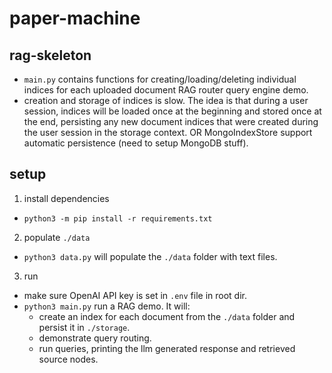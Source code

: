 # paper-machine
## rag-skeleton
- `main.py` contains functions for creating/loading/deleting individual indices for each uploaded document RAG router query engine demo.
- creation and storage of indices is slow. The idea is that during a user session, indices will be loaded once at the beginning and stored once at the end, persisting any new document indices that were created during the user session in the storage context. OR MongoIndexStore support automatic persistence (need to setup MongoDB stuff).

## setup

1. install dependencies
- `python3 -m pip install -r requirements.txt`
2. populate `./data`
- `python3 data.py` will populate the `./data` folder with text files.
3. run
- make sure OpenAI API key is set in `.env` file in root dir.
- `python3 main.py` run a RAG demo. It will:
    - create an index for each document from the `./data` folder and persist it in `./storage`.
    - demonstrate query routing.
    - run queries, printing the llm generated response and retrieved source nodes.
